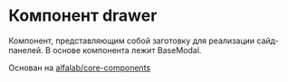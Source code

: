 # Компонент drawer
Компонент, представляющим собой заготовку для реализации сайд-панелей. В основе компонента лежит BaseModal.

Основан на  [alfalab/core-components](https://github.com/alfa-laboratory/core-components)